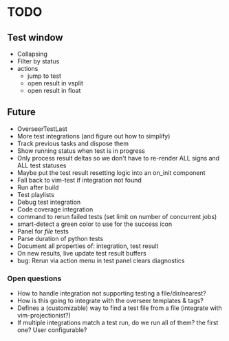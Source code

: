 # TODO

## Test window

- Collapsing
- Filter by status
- actions
  - jump to test
  - open result in vsplit
  - open result in float

## Future

- OverseerTestLast
- More test integrations (and figure out how to simplify)
- Track previous tasks and dispose them
- Show running status when test is in progress
- Only process result deltas so we don't have to re-render ALL signs and ALL test statuses
- Maybe put the test result resetting logic into an on_init component
- Fall back to vim-test if integration not found
- Run after build
- Test playlists
- Debug test integration
- Code coverage integration
- command to rerun failed tests (set limit on number of concurrent jobs)
- smart-detect a green color to use for the success icon
- Panel for _file_ tests
- Parse duration of python tests
- Document all properties of: integration, test result
- On new results, live update test result buffers
- bug: Rerun via action menu in test panel clears diagnostics

### Open questions

- How to handle integration not supporting testing a file/dir/nearest?
- How is this going to integrate with the overseer templates & tags?
- Defines a (customizable) way to find a test file from a file (integrate with vim-projectionist?)
- If multiple integrations match a test run, do we run all of them? the first one? User configurable?
